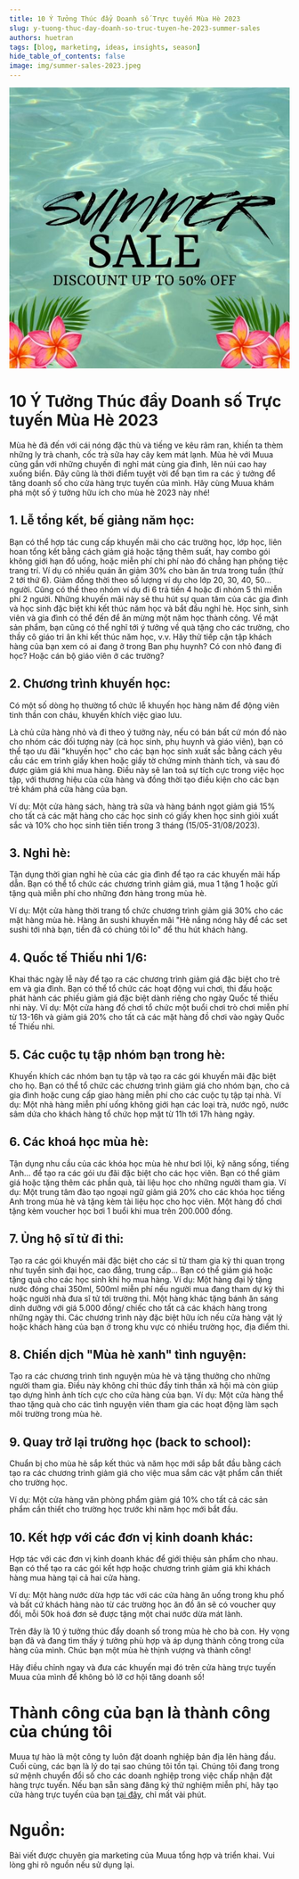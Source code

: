 ```yaml
---
title: 10 Ý Tưởng Thúc đẩy Doanh số Trực tuyến Mùa Hè 2023
slug: y-tuong-thuc-day-doanh-so-truc-tuyen-he-2023-summer-sales
authors: huetran
tags: [blog, marketing, ideas, insights, season]
hide_table_of_contents: false
image: img/summer-sales-2023.jpeg
---
```


![Summer Sales - Khuyến mại mùa hè 2023](../static/img/summer-sales-2023.jpeg)

# 10 Ý Tưởng Thúc đẩy Doanh số Trực tuyến Mùa Hè 2023

Mùa hè đã đến với cái nóng đặc thù và tiếng ve kêu râm ran, khiến ta thèm những ly trà chanh, cốc trà sữa hay cây kem mát lạnh. Mùa hè với Muua cũng gắn với những chuyến đi nghỉ mát cùng gia đình, lên núi cao hay xuống biển. Đây cũng là thời điểm tuyệt vời để bạn tìm ra các ý tưởng để tăng doanh số cho cửa hàng trực tuyến của mình. Hãy cùng Muua khám phá một số ý tưởng hữu ích cho mùa hè 2023 này nhé!

## 1. Lễ tổng kết, bế giảng năm học: 

Bạn có thể hợp tác cung cấp khuyến mãi cho các trường học, lớp học, liên hoan tổng kết bằng cách giảm giá hoặc tặng thêm suất, hay combo gói không giới hạn đồ uống, hoặc miễn phí chi phí nào đó chẳng hạn phông tiệc trang trí.
Ví dụ có nhiều quán ăn giảm 30% cho bàn ăn trưa trong tuần (thứ 2 tới thứ 6). Giảm đồng thời theo số lượng ví dụ cho lớp 20, 30, 40, 50... người.  Cũng có thể theo nhóm ví dụ đi 6 trả tiền 4 hoặc đi nhóm 5 thì miễn phí 2 người. Những khuyến mãi này sẽ thu hút sự quan tâm của các gia đình và học sinh đặc biệt khi kết thúc năm học và bắt đầu nghỉ hè. Học sinh, sinh viên và gia đình có thể đến để ăn mừng một năm học thành công.
Về mặt sản phẩm, bạn cũng có thể nghĩ tới ý tưởng về quà tặng cho các trường, cho thầy cô giáo tri ân khi kết thúc năm học, v.v. 
Hãy thử tiếp cận tập khách hàng của bạn xem có ai đang ở trong Ban phụ huynh? Có con nhỏ đang đi học? Hoặc cán bộ giáo viên ở các trường? 

## 2. Chương trình khuyến học: 

Có một số dòng họ thường tổ chức lễ khuyến học hàng năm để động viên tinh thần con cháu, khuyến khích việc giao lưu.

Là chủ cửa hàng nhỏ và đi theo ý tưởng này, nếu có bán bất cứ món đồ nào cho nhóm các đối tượng này (cả học sinh, phụ huynh và giáo viên), bạn có thể tạo ưu đãi "khuyến học" cho các bạn học sinh xuất sắc bằng cách yêu cầu các em trình giấy khen hoặc giấy tờ chứng minh thành tích, và sau đó được giảm giá khi mua hàng. Điều này sẽ lan toả sự tích cực trong việc học tập, với thương hiệu của cửa hàng và đồng thời tạo điều kiện cho các bạn trẻ khám phá cửa hàng của bạn.

Ví dụ: Một cửa hàng sách, hàng trà sữa và hàng bánh ngọt giảm giá 15% cho tất cả các mặt hàng cho các học sinh có giấy khen học sinh giỏi xuất sắc và 10% cho học sinh tiên tiến trong 3 tháng (15/05-31/08/2023).

## 3. Nghỉ hè: 

Tận dụng thời gian nghỉ hè của các gia đình để tạo ra các khuyến mãi hấp dẫn. Bạn có thể tổ chức các chương trình giảm giá, mua 1 tặng 1 hoặc gửi tặng quà miễn phí cho những đơn hàng trong mùa hè.

Ví dụ: Một cửa hàng thời trang tổ chức chương trình giảm giá 30% cho các mặt hàng mùa hè. Hàng ăn sushi khuyến mãi "Hè nắng nóng hãy để các set sushi tới nhà bạn, tiền đã có chúng tôi lo" để thu hút khách hàng. 

## 4. Quốc tế Thiếu nhi 1/6: 

Khai thác ngày lễ này để tạo ra các chương trình giảm giá đặc biệt cho trẻ em và gia đình. Bạn có thể tổ chức các hoạt động vui chơi, thi đấu hoặc phát hành các phiếu giảm giá đặc biệt dành riêng cho ngày Quốc tế thiếu nhi này.
Ví dụ: Một cửa hàng đồ chơi tổ chức một buổi chơi trò chơi miễn phí từ 13-16h và giảm giá 20% cho tất cả các mặt hàng đồ chơi vào ngày Quốc tế Thiếu nhi.

## 5. Các cuộc tụ tập nhóm bạn trong hè: 

Khuyến khích các nhóm bạn tụ tập và tạo ra các gói khuyến mãi đặc biệt cho họ. Bạn có thể tổ chức các chương trình giảm giá cho nhóm bạn, cho cả gia đình hoặc cung cấp giao hàng miễn phí cho các cuộc tụ tập tại nhà. 
Ví dụ: Một nhà hàng miễn phí uống không giới hạn các loại trà, nước ngô, nước sâm dứa cho khách hàng tổ chức họp mặt từ 11h tới 17h hàng ngày.

## 6. Các khoá học mùa hè: 
Tận dụng nhu cầu của các khóa học mùa hè như bơi lội, kỹ năng sống, tiếng Anh... để tạo ra các gói ưu đãi đặc biệt cho các học viên. Bạn có thể giảm giá hoặc tặng thêm các phần quà, tài liệu học cho những người tham gia.
Ví dụ: Một trung tâm đào tạo ngoại ngữ giảm giá 20% cho các khóa học tiếng Anh trong mùa hè và tặng kèm tài liệu học cho học viên. Một hàng đồ chơi tặng kèm voucher học bơi 1 buổi khi mua trên 200.000 đồng. 

## 7. Ủng hộ sĩ tử đi thi: 

Tạo ra các gói khuyến mãi đặc biệt cho các sĩ tử tham gia kỳ thi quan trọng như tuyển sinh đại học, cao đẳng, trung cấp... Bạn có thể giảm giá hoặc tặng quà cho các học sinh khi họ mua hàng.
Ví dụ: Một hàng đại lý tặng nước đóng chai 350ml, 500ml miễn phí nếu người mua đang tham dự kỳ thi hoặc người nhà đưa sĩ tử tới trường thi. Một hàng khác tặng bánh ăn sáng dinh dưỡng với giá 5.000 đồng/ chiếc cho tất cả các khách hàng trong những ngày thi. 
Các chương trình này đặc biệt hữu ích nếu cửa hàng vật lý hoặc khách hàng của bạn ở trong khu vực có nhiều trường học, địa điểm thi. 

## 8. Chiến dịch "Mùa hè xanh" tình nguyện: 

Tạo ra các chương trình tình nguyện mùa hè và tặng thưởng cho những người tham gia. Điều này không chỉ thúc đẩy tinh thần xã hội mà còn giúp tạo dựng hình ảnh tích cực cho cửa hàng của bạn.
Ví dụ: Một cửa hàng thể thao tặng quà cho các tình nguyện viên tham gia các hoạt động làm sạch môi trường trong mùa hè.

## 9. Quay trở lại trường học (back to school): 

Chuẩn bị cho mùa hè sắp kết thúc và năm học mới sắp bắt đầu bằng cách tạo ra các chương trình giảm giá cho việc mua sắm các vật phẩm cần thiết cho trường học.

Ví dụ: Một cửa hàng văn phòng phẩm giảm giá 10% cho tất cả các sản phẩm cần thiết cho trường học trước khi năm học mới bắt đầu.

## 10. Kết hợp với các đơn vị kinh doanh khác: 

Hợp tác với các đơn vị kinh doanh khác để giới thiệu sản phẩm cho nhau. Bạn có thể tạo ra các gói kết hợp hoặc chương trình giảm giá khi khách hàng mua hàng tại cả hai cửa hàng.

Ví dụ: Một hàng nước dừa hợp tác với các cửa hàng ăn uống trong khu phố và bất cứ khách hàng nào từ các trường học ăn đồ ăn sẽ có voucher quy đổi, mỗi 50k hoá đơn sẽ được tặng một chai nước dừa mát lành.

Trên đây là 10 ý tưởng thúc đẩy doanh số trong mùa hè cho bà con. Hy vọng bạn đã và đang tìm thấy ý tưởng phù hợp và áp dụng thành công trong cửa hàng của mình. Chúc bạn một mùa hè thịnh vượng và thành công!

Hãy điều chỉnh ngay và đưa các khuyến mại đó trên cửa hàng trực tuyến Muua của mình để không bỏ lỡ cơ hội tăng doanh số! 

# Thành công của bạn là thành công của chúng tôi

Muua tự hào là một công ty luôn đặt doanh nghiệp bản địa lên hàng đầu. Cuối cùng, các bạn là lý do tại sao chúng tôi tồn tại. Chúng tôi đang trong sứ mệnh chuyển đổi số cho các doanh nghiệp trong việc chấp nhận đặt hàng trực tuyến. Nếu bạn sẵn sàng đăng ký thử nghiệm miễn phí, hãy tạo cửa hàng trực tuyến của bạn [tại đây](https://muua.com.vn/), chỉ mất vài phút.

# Nguồn: 
Bài viết được chuyên gia marketing của Muua tổng hợp và triển khai. Vui lòng ghi rõ nguồn nếu sử dụng lại.
